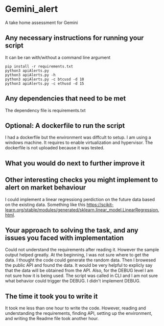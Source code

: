# Gemini_alert
A take home assessment for Gemini

## Any necessary instructions for running your script
It can be ran with/without a command line argument
```
pip install -r requirements.txt
python3 apiAlerts.py
python3 apiAlerts.py -h
python3 apiAlerts.py -c btcusd -d 10
python3 apiAlerts.py -c ethusd -d 15
```

## Any dependencies that need to be met
The dependency file is requirements.txt

## Optional: A dockerfile to run the script
I had a dockerfile but the environment was diffcult to setup. I am using a windows machine. It requires to enable virtualization and hypervisor. The dockerfile is not uploaded because it was tested.

## What you would do next to further improve it

## Other interesting checks you might implement to alert on market behaviour
I could implement a linear regressiong perdiction on the future data based on the existing data. Something like this https://scikit-learn.org/stable/modules/generated/sklearn.linear_model.LinearRegression.html.

## Your approach to solving the task, and any issues you faced with implementation
Could not understand the requirements after reading it. However the sample output helped greatly. At the beginning, I was not sure where to get the data. I thought the code could generate the random data. Then I browesed the public API and found the data. It would be very helpful to explicly say that the data will be obtained from the API. Also, for the DEBUG level I am not sure how it is being used. The script was called in CLI and I am not sure what behavior could trigger the DEBUG. I didn't implement DEBUG.

## The time it took you to write it
It took me less than one hour to write the code. However, reading and understanding the requirements, finding API, setting up the environment, and writing the Readme file took another hour.

